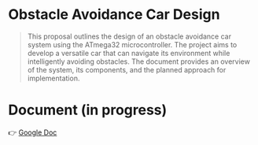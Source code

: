 # Obstacle Avoidance Car Design 
> This proposal outlines the design of an obstacle avoidance car system using the ATmega32 microcontroller. The project aims to develop a versatile car that can navigate its environment while intelligently avoiding obstacles. The document provides an overview of the system, its components, and the planned approach for implementation.

# Document (in progress)
👉 [Google Doc](https://docs.google.com/document/d/1kwcloVrSpHKAel0oKJezC8gOq-6Oevdyn4Iag23L84M/edit?usp=sharing) 